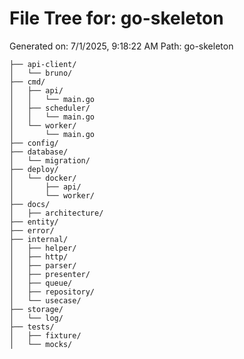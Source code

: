 # File Tree for: go-skeleton
Generated on: 7/1/2025, 9:18:22 AM
Path: go-skeleton

```
├── api-client/
│   └── bruno/
├── cmd/
│   ├── api/
│   │   └── main.go
│   ├── scheduler/
│   │   └── main.go
│   └── worker/
│       └── main.go
├── config/
├── database/
│   └── migration/
├── deploy/
│   └── docker/
│       ├── api/
│       └── worker/
├── docs/
│   ├── architecture/
├── entity/
├── error/
├── internal/
│   ├── helper/
│   ├── http/
│   ├── parser/
│   ├── presenter/
│   ├── queue/
│   ├── repository/
│   └── usecase/
├── storage/
│   └── log/
├── tests/
│   ├── fixture/
│   └── mocks/
```
